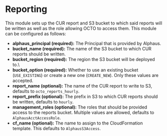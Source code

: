 # Reporting
This module sets up the CUR report and S3 bucket to which said reports will be written as well as the role allowing OCTO to access them. This module can be configured as follows:

- **alphaus_principal (required):** The Principal that is provided by Alphaus.
- **bucket_name (required):** The name of the S3 bucket to which CUR reports should be written.
- **bucket_region (required):** The region the S3 bucket will be deployed to.\
- **bucket_option (required):** Whether to use an existing bucket (`USE_EXISTING`) or create a new one (`CREATE_NEW`). Only these values are accepted.
- **report_name (optional):** The name of the CUR report to write to S3, defaults to `octo_reports_hourly`.
- **report_prefix (optional):** The prefix in S3 to which CUR reports should be written, defaults to `hourly`.
- **management_roles (optional):** The roles that should be provided access to the reports bucket. Multiple values are allowed, defaults to `AlphausAcctAccessRole`.
- **cf_name (optional):** The name to assign to the CloudFormation template. This defaults to `AlphausS3Access`.
